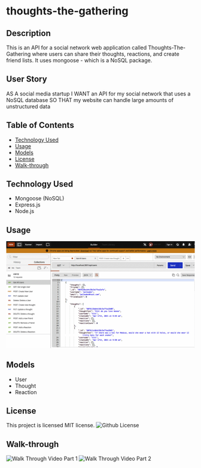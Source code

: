 # thoughts-the-gathering

## Description

This is an API for a social network web application called Thoughts-The-Gathering where users can share their thoughts, reactions, and create friend lists. It uses mongoose - which is a NoSQL package.

## User Story

AS A social media startup I WANT an API for my social network that uses a NoSQL database SO THAT my website can handle large amounts of unstructured data

## Table of Contents

* [Technology Used](#technology-used)
* [Usage](#usage)
* [Models](#models)
* [License](#License)
* [Walk-through](#walk-through)

## Technology Used
- Mongoose (NoSQL)
- Express.js
- Node.js

## Usage
![Get all users and single user by id](public/img/usage.gif)

## Models
- User
- Thought
- Reaction

## License

This project is licensed MIT license.
![Github License](https://img.shields.io/badge/license-MIT-red.svg)

## Walk-through
![Walk Through Video Part 1](https://drive.google.com/file/d/1uTvFe8dehrAsyDgcRpyTl9vwOxyrSoQI/view)
![Walk Through Video Part 2](https://drive.google.com/file/d/18CjJvmIw5oSDLnnmR9jeIBo0h2LP_YQF/view)


